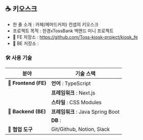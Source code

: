 ## ☕️ 키오스크
- 한 줄 소개 : 카페(메머드커피) 컨셉의 키오스크
- 프로젝트 목적 : 한경xTossBank 백엔드 미니 프로젝트
- 💾 FE 저장소 : https://github.com/Toss-kiosk-project/kiosk_fe
- 💾 BE 저장소 : 

### 🛠️ 사용 기술

| 분야            | 기술 스택                           |
|----------------|-----------------------------------|
| 📍 **Frontend (FE)** | **언어** : TypeScript             |
|                | **프레임워크** : Next.js            |
|                | **스타일** : CSS Modules       |
| 📍 **Backend (BE)** | **프레임워크** : Java Spring Boot |
|                | **DB** :                       |
| 📍 **협업 도구**   | Git/Github, Notion, Slack           |
